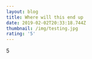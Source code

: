 ```yaml
---
layout: blog
title: Where will this end up
date: 2019-02-02T20:33:18.744Z
thumbnail: /img/testing.jpg
rating: '5'
---
```

5

